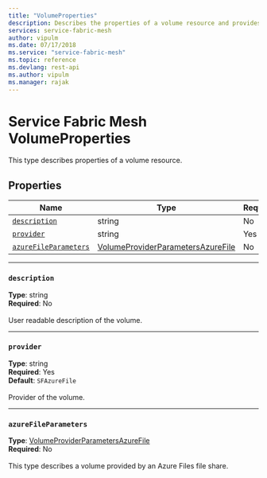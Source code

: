 ```yaml
---
title: "VolumeProperties"
description: Describes the properties of a volume resource and provides the names, types, and requirement statuses for volume properties.
services: service-fabric-mesh
author: vipulm
ms.date: 07/17/2018
ms.service: "service-fabric-mesh"
ms.topic: reference
ms.devlang: rest-api
ms.author: vipulm
ms.manager: rajak
---
```

# Service Fabric Mesh VolumeProperties

This type describes properties of a volume resource.

## Properties
| Name | Type | Required |
| --- | --- | --- |
| [`description`](#description) | string | No |
| [`provider`](#provider) | string | Yes |
| [`azureFileParameters`](#azurefileparameters) | [VolumeProviderParametersAzureFile](sfmeshrp-model-volumeproviderparametersazurefile.md) | No |

____
### `description`
__Type__: string <br/>
__Required__: No<br/>
<br/>
User readable description of the volume.

____
### `provider`
__Type__: string <br/>
__Required__: Yes<br/>
__Default__: `SFAzureFile` <br/>
<br/>
Provider of the volume.

____
### `azureFileParameters`
__Type__: [VolumeProviderParametersAzureFile](sfmeshrp-model-volumeproviderparametersazurefile.md) <br/>
__Required__: No<br/>
<br/>
This type describes a volume provided by an Azure Files file share.
